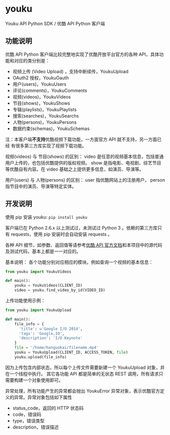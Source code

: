 # youku
Youku API Python SDK / 优酷 API Python 客户端

## 功能说明
优酷 API Python 客户端比较完整地实现了优酷开放平台官方的各种 API，具体功能和对应的类分别是：
* 视频上传 (Video Upload) ，支持中断续传，YoukuUpload
* OAuth2 授权，YoukuOauth
* 用户(users)，YoukuUsers
* 评论(comments)，YoukuComments
* 视频(videos)，YoukuVideos
* 节目(shows)，YoukuShows
* 专辑(playlists)，YoukuPlaylists
* 搜索(searches)，YoukuSearchs
* 人物(persons)，YoukuPersons
* 数据约束(schemas)，YoukuSchemas

注：本客户端**不支持**优酷视频下载功能，一方面官方 API 就不支持，另一方面已经
有很多第三方库实现了视频下载功能。

视频(videos) 与 节目(shows) 的区别：
video 是任意的视频基本信息，包括普通用户上传的，也包括优酷提供的版权视频。
show 是指电影、电视剧、综艺节目等优酷自有内容。在 video 基础之上提供更多信息，如演员、导演等。

用户(users) 与 人物(persons) 的区别：
user 指优酷网站上的注册用户， person 指节目中的演员、导演等特定实体。

## 开发说明
使用 pip 安装 youku: <code>pip install youku</code>

客户端已在 Python 2.6.x 以上测试过，未测试过 Python 3 。依赖的第三方库只有 requests，使用 pip 安装时会自动安装 requests 。

各种 API 细节，如参数、返回值等请参考[优酷 API 官方文档](http://open.youku.com/docs/doc?id=0)和本项目中的源代码及测试代码，基本上都是一一对应的。

基本说明：
各个功能分别对应相应的模块。例如查询一个视频的基本信息：
```python
from youku import YoukuVideos

def main():
    youku = YoukuVideos(CLIENT_ID)
    video = youku.find_video_by_id(VIDEO_ID)
```


上传功能使用示例：
```python
from youku import YoukuUpload

def main():
    file_info = {
      'title': u'Google I/O 2014',
      'tags': 'Google,IO',
      'description': 'I/O Keynote'
    }
    file = '/home/hanguokai/filename.mp4'
    youku = YoukuUpload(CLIENT_ID, ACCESS_TOKEN, file)
    youku.upload(file_info)
```

因为上传包含内部状态，所以每个上传文件需要新建一个 YoukuUpload 对象，并在一个线程中执行。
其它各功能 API 都是简单的无状态 REST 调用，所有请求只需要构建一个对象使用即可。

异常处理，所有功能产生的异常都会抛出 YoukuError 异常对象，表示优酷官方定义的异常。异常对象包括如下属性
* status_code，返回的 HTTP 状态码
* code，错误码
* type，错误类型
* description，错误描述
